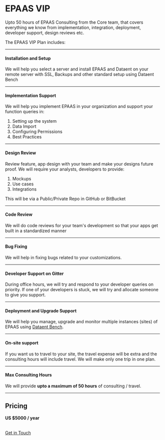 # EPAAS VIP

<p class="lead">Upto 50 hours of EPAAS Consulting from the Core team, that covers everything we know from implementation, integration, deployment, developer support, design reviews etc.</p>

The EPAAS VIP Plan includes:

---

#### Installation and Setup

We will help you select a server and install EPAAS and Dataent on your remote server with SSL, Backups and other standard setup using Dataent Bench

---

#### Implementation Support

We will help you implement EPAAS in your organization and support your function queries in:

1. Setting up the system
2. Data Import
3. Configuring Permissions
4. Best Practices

---

#### Design Review

Review feature, app design with your team and make your designs future proof. We will require your analysts, developers to provide:

1. Mockups
1. Use cases
1. Integrations

This will be via a Public/Private Repo in GitHub or BitBucket

---

#### Code Review

We will do code reviews for your team's development so that your apps get built in a standardized manner

---

#### Bug Fixing

We will help in fixing bugs related to your customizations.

---

#### Developer Support on Gitter

During office hours, we will try and respond to your developer queries on priority. If one of your developers is stuck, we will try and allocate someone to give you support.

---

#### Deployment and Upgrade Support

We will help you manage, upgrade and monitor multiple instances (sites) of EPAAS using [Dataent Bench](https://github.com/dataent/bench).

---

#### On-site support

If you want us to travel to your site, the travel expense will be extra and the consulting hours will include travel. We will make only one trip in one plan.

---

#### Max Consulting Hours

We will provide **upto a maximum of 50 hours** of consulting / travel.

---

## Pricing

**US $5000 / year**

<br>
<a href="https://dataent.io/about#contact" class="blue button">Get in Touch</a>